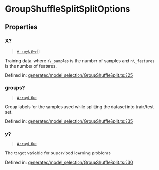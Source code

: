 # GroupShuffleSplitSplitOptions

## Properties

### X?

> [`ArrayLike`](../types/ArrayLike.md)[]

Training data, where `n\_samples` is the number of samples and `n\_features` is the number of features.

Defined in:  [generated/model\_selection/GroupShuffleSplit.ts:225](https://github.com/transitive-bullshit/scikit-learn-ts/blob/92ab806/packages/sklearn/src/generated/model_selection/GroupShuffleSplit.ts#L225)

### groups?

> [`ArrayLike`](../types/ArrayLike.md)

Group labels for the samples used while splitting the dataset into train/test set.

Defined in:  [generated/model\_selection/GroupShuffleSplit.ts:235](https://github.com/transitive-bullshit/scikit-learn-ts/blob/92ab806/packages/sklearn/src/generated/model_selection/GroupShuffleSplit.ts#L235)

### y?

> [`ArrayLike`](../types/ArrayLike.md)

The target variable for supervised learning problems.

Defined in:  [generated/model\_selection/GroupShuffleSplit.ts:230](https://github.com/transitive-bullshit/scikit-learn-ts/blob/92ab806/packages/sklearn/src/generated/model_selection/GroupShuffleSplit.ts#L230)
